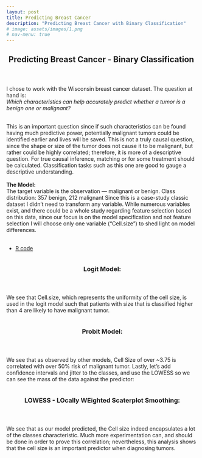 ```yaml
---
layout: post
title: Predicting Breast Cancer
description: "Predicting Breast Cancer with Binary Classification"
# image: assets/images/1.png
# nav-menu: true
---
```


<!-- Main -->
<div id="main">

<!-- One -->
<section id="one">
	<div class="inner">
		<header class="major">
			<h2>Predicting Breast Cancer - Binary Classification </h2>
		</header>
I chose to work with the Wisconsin breast cancer dataset. The question at hand is:
<br>
<i>Which characteristics can help accurately predict whether a tumor is a benign one or malignant?</i> 
<br>
<br>

This is an important question since if such characteristics can be found having much predictive power, potentially malignant tumors could be identified earlier and lives will be saved. This is not a truly causal question, since the shape or size of the tumor does not cause it to be malignant, but rather could be highly correlated; therefore, it is more of a descriptive question. For true causal inference, matching or for some treatment should be calculated. Classification tasks such as this one are good to gauge a descriptive understanding.
<br>
<br>
<b>The Model:</b>
<br>
The target variable is the observation — malignant or benign. Class distribution: 357 benign, 212 malignant
Since this is a case-study classic dataset I didn’t need to transform any variable. While numerous variables exist, and there could be a whole study regarding feature selection based on this data, since our focus is on the model specification and not feature selection I will choose only one variable (“Cell.size”) to shed light on model differences.
<br>
<br>

<ul class="actions">
	<li><a href="http://rpubs.com/oba2311/binary-classification-breast-cancer" class="button">R code</a></li>
			</ul>
				</div>
</section>

<!-- Two -->
<section id="two" class="spotlights">
	<section>
	</section>
	<section>
		<a class="image">
			<img src="{% link assets/images/logit.png %}" alt="" data-position="top center" />
		</a>
		<div class="content">
			<div class="inner">
				<header class="major">
					<h3>Logit Model:</h3>
				</header>
				<p>We see that Cell.size, which represents the uniformity of the cell size, is used in the logit model such that patients with size that is classified higher than 4 are likely to have malignant tumor.</p>
			</div>
		</div>
	</section>

<section>
	<a class="image">
		<img src="{% link assets/images/probit.png %}" alt="" data-position="25% 25%" />
	</a>
	<div class="content">
		<div class="inner">
			<header class="major">
				<h3>Probit Model:</h3>
			</header>
			<p>We see that as observed by other models, Cell Size of over ~3.75 is correlated with over 50% risk of malignant tumor. Lastly, let’s add confidence intervals and jitter to the classes, and use the LOWESS so we can see the mass of the data against the predictor:​</p>
		</div>
	</div>
</section>

<section>
		<a class="image">
			<img src="{% link assets/images/1.png %}" alt="" data-position="top center" />
		</a>
		<div class="content">
			<div class="inner">
				<header class="major">
					<h3>LOWESS - LOcally WEighted Scaterplot Smoothing:</h3>
				</header>
				<p>We see that as our model predicted, the Cell size indeed encapsulates a lot of the classes characteristic. Much more experimentation can, and should be done in order to prove this correlation; nevertheless, this analysis shows that the cell size is an important predictor when diagnosing tumors.</p>
			</div>
		</div>
	</section>
